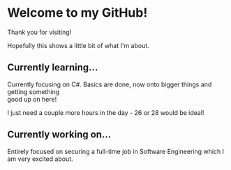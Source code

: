 # Welcome to my GitHub!
Thank you for visiting!  
  
Hopefully this shows a little bit of what I'm about.  

## Currently learning...
Currently focusing on C#. Basics are done, now onto bigger things and getting something  
good up on here!  

I just need a couple more hours in the day - 26 or 28 would be ideal!

## Currently working on...
Entirely focused on securing a full-time job in Software Engineering which I am very excited about.  
  


<!--
**Project-Alex/Project-Alex** is a ✨ _special_ ✨ repository because its `README.md` (this file) appears on your GitHub profile.

Here are some ideas to get you started:

- 🔭 I’m currently working on ...
- 🌱 I’m currently learning ...
- 👯 I’m looking to collaborate on ...
- 🤔 I’m looking for help with ...
- 💬 Ask me about ...
- 📫 How to reach me: ...
- 😄 Pronouns: ...
- ⚡ Fun fact: ...
-->
